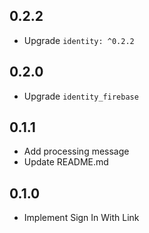## 0.2.2

* Upgrade `identity: ^0.2.2`

## 0.2.0

* Upgrade `identity_firebase`

## 0.1.1

* Add processing message
* Update README.md

## 0.1.0

* Implement Sign In With Link
